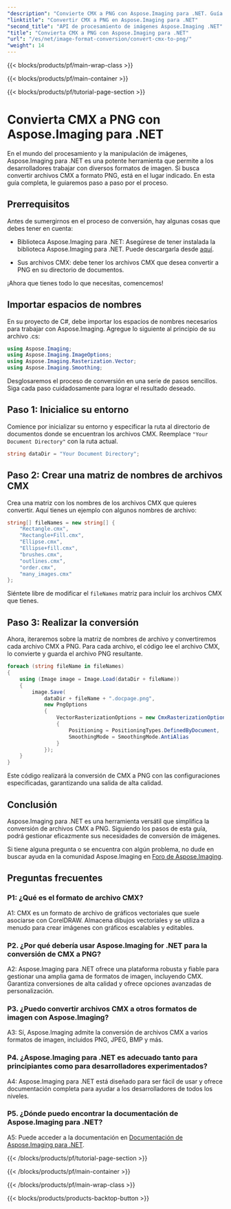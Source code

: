 ```yaml
---
"description": "Convierte CMX a PNG con Aspose.Imaging para .NET. Guía paso a paso para desarrolladores. Consigue resultados de alta calidad fácilmente."
"linktitle": "Convertir CMX a PNG en Aspose.Imaging para .NET"
"second_title": "API de procesamiento de imágenes Aspose.Imaging .NET"
"title": "Convierta CMX a PNG con Aspose.Imaging para .NET"
"url": "/es/net/image-format-conversion/convert-cmx-to-png/"
"weight": 14
---
```


{{< blocks/products/pf/main-wrap-class >}}

{{< blocks/products/pf/main-container >}}

{{< blocks/products/pf/tutorial-page-section >}}

# Convierta CMX a PNG con Aspose.Imaging para .NET

En el mundo del procesamiento y la manipulación de imágenes, Aspose.Imaging para .NET es una potente herramienta que permite a los desarrolladores trabajar con diversos formatos de imagen. Si busca convertir archivos CMX a formato PNG, está en el lugar indicado. En esta guía completa, le guiaremos paso a paso por el proceso.

## Prerrequisitos

Antes de sumergirnos en el proceso de conversión, hay algunas cosas que debes tener en cuenta:

- Biblioteca Aspose.Imaging para .NET: Asegúrese de tener instalada la biblioteca Aspose.Imaging para .NET. Puede descargarla desde [aquí](https://releases.aspose.com/imaging/net/).

- Sus archivos CMX: debe tener los archivos CMX que desea convertir a PNG en su directorio de documentos.

¡Ahora que tienes todo lo que necesitas, comencemos!

## Importar espacios de nombres

En su proyecto de C#, debe importar los espacios de nombres necesarios para trabajar con Aspose.Imaging. Agregue lo siguiente al principio de su archivo .cs:

```csharp
using Aspose.Imaging;
using Aspose.Imaging.ImageOptions;
using Aspose.Imaging.Rasterization.Vector;
using Aspose.Imaging.Smoothing;
```

Desglosaremos el proceso de conversión en una serie de pasos sencillos. Siga cada paso cuidadosamente para lograr el resultado deseado.

## Paso 1: Inicialice su entorno

Comience por inicializar su entorno y especificar la ruta al directorio de documentos donde se encuentran los archivos CMX. Reemplace `"Your Document Directory"` con la ruta actual.

```csharp
string dataDir = "Your Document Directory";
```

## Paso 2: Crear una matriz de nombres de archivos CMX

Crea una matriz con los nombres de los archivos CMX que quieres convertir. Aquí tienes un ejemplo con algunos nombres de archivo:

```csharp
string[] fileNames = new string[] {
    "Rectangle.cmx",
    "Rectangle+Fill.cmx",
    "Ellipse.cmx",
    "Ellipse+fill.cmx",
    "brushes.cmx",
    "outlines.cmx",
    "order.cmx",
    "many_images.cmx"
};
```

Siéntete libre de modificar el `fileNames` matriz para incluir los archivos CMX que tienes.

## Paso 3: Realizar la conversión

Ahora, iteraremos sobre la matriz de nombres de archivo y convertiremos cada archivo CMX a PNG. Para cada archivo, el código lee el archivo CMX, lo convierte y guarda el archivo PNG resultante.

```csharp
foreach (string fileName in fileNames)
{
    using (Image image = Image.Load(dataDir + fileName))
    {
        image.Save(
            dataDir + fileName + ".docpage.png",
            new PngOptions
            {
                VectorRasterizationOptions = new CmxRasterizationOptions()
                {
                    Positioning = PositioningTypes.DefinedByDocument,
                    SmoothingMode = SmoothingMode.AntiAlias
                }
            });
    }
}
```

Este código realizará la conversión de CMX a PNG con las configuraciones especificadas, garantizando una salida de alta calidad.

## Conclusión

Aspose.Imaging para .NET es una herramienta versátil que simplifica la conversión de archivos CMX a PNG. Siguiendo los pasos de esta guía, podrá gestionar eficazmente sus necesidades de conversión de imágenes.

Si tiene alguna pregunta o se encuentra con algún problema, no dude en buscar ayuda en la comunidad Aspose.Imaging en [Foro de Aspose.Imaging](https://forum.aspose.com/).

## Preguntas frecuentes

### P1: ¿Qué es el formato de archivo CMX?

A1: CMX es un formato de archivo de gráficos vectoriales que suele asociarse con CorelDRAW. Almacena dibujos vectoriales y se utiliza a menudo para crear imágenes con gráficos escalables y editables.

### P2. ¿Por qué debería usar Aspose.Imaging for .NET para la conversión de CMX a PNG?

A2: Aspose.Imaging para .NET ofrece una plataforma robusta y fiable para gestionar una amplia gama de formatos de imagen, incluyendo CMX. Garantiza conversiones de alta calidad y ofrece opciones avanzadas de personalización.

### P3. ¿Puedo convertir archivos CMX a otros formatos de imagen con Aspose.Imaging?

A3: Sí, Aspose.Imaging admite la conversión de archivos CMX a varios formatos de imagen, incluidos PNG, JPEG, BMP y más.

### P4. ¿Aspose.Imaging para .NET es adecuado tanto para principiantes como para desarrolladores experimentados?

A4: Aspose.Imaging para .NET está diseñado para ser fácil de usar y ofrece documentación completa para ayudar a los desarrolladores de todos los niveles.

### P5. ¿Dónde puedo encontrar la documentación de Aspose.Imaging para .NET?

A5: Puede acceder a la documentación en [Documentación de Aspose.Imaging para .NET](https://reference.aspose.com/imaging/net/).

{{< /blocks/products/pf/tutorial-page-section >}}

{{< /blocks/products/pf/main-container >}}

{{< /blocks/products/pf/main-wrap-class >}}

{{< blocks/products/products-backtop-button >}}